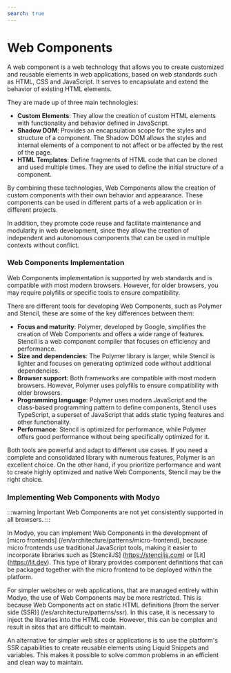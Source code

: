 ```yaml
---
search: true
---
```


# Web Components

A web component is a web technology that allows you to create customized and reusable elements in web applications, based on web standards such as HTML, CSS and JavaScript. It serves to encapsulate and extend the behavior of existing HTML elements.

They are made up of three main technologies:

- **Custom Elements**: They allow the creation of custom HTML elements with functionality and behavior defined in JavaScript.
- **Shadow DOM**: Provides an encapsulation scope for the styles and structure of a component. The Shadow DOM allows the styles and internal elements of a component to not affect or be affected by the rest of the page.
- **HTML Templates**: Define fragments of HTML code that can be cloned and used multiple times. They are used to define the initial structure of a component.

By combining these technologies, Web Components allow the creation of custom components with their own behavior and appearance. These components can be used in different parts of a web application or in different projects.

In addition, they promote code reuse and facilitate maintenance and modularity in web development, since they allow the creation of independent and autonomous components that can be used in multiple contexts without conflict.

### Web Components Implementation

Web Components implementation is supported by web standards and is compatible with most modern browsers. However, for older browsers, you may require polyfills or specific tools to ensure compatibility.

There are different tools for developing Web Components, such as Polymer and Stencil, these are some of the key differences between them:

- **Focus and maturity**: Polymer, developed by Google, simplifies the creation of Web Components and offers a wide range of features. Stencil is a web component compiler that focuses on efficiency and performance.
- **Size and dependencies**: The Polymer library is larger, while Stencil is lighter and focuses on generating optimized code without additional dependencies.
- **Browser support**: Both frameworks are compatible with most modern browsers. However, Polymer uses polyfills to ensure compatibility with older browsers.
- **Programming language**: Polymer uses modern JavaScript and the class-based programming pattern to define components, Stencil uses TypeScript, a superset of JavaScript that adds static typing features and other functionality.
- **Performance**: Stencil is optimized for performance, while Polymer offers good performance without being specifically optimized for it.

Both tools are powerful and adapt to different use cases. If you need a complete and consolidated library with numerous features, Polymer is an excellent choice. On the other hand, if you prioritize performance and want to create highly optimized and native Web Components, Stencil may be the right choice.

### Implementing Web Components with Modyo
:::warning Important
Web Components are not yet consistently supported in all browsers.
:::

In Modyo, you can implement Web Components in the development of [micro frontends] (/en/architecture/patterns/micro-frontend), because micro frontends use traditional JavaScript tools, making it easier to incorporate libraries such as [StencilJS] (https://stenciljs.com) or [Lit] (https://lit.dev). This type of library provides component definitions that can be packaged together with the micro frontend to be deployed within the platform.

For simpler websites or web applications, that are managed entirely within Modyo, the use of Web Components may be more restricted. This is because Web Components act on static HTML definitions [from the server side (SSR)] (/es/architecture/patterns/ssr). In this case, it is necessary to inject the libraries into the HTML code. However, this can be complex and result in sites that are difficult to maintain.

An alternative for simpler web sites or applications is to use the platform's SSR capabilities to create reusable elements using Liquid Snippets and variables. This makes it possible to solve common problems in an efficient and clean way to maintain.

